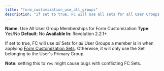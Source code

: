 ```yaml
---
title: "form_customization_use_all_groups"
description: "If set to true, FC will use all sets for all User Groups a member is in when applying Form Customization Sets"
---
```


**Name**: Use All User Group Memberships for Form Customization
**Type**: Yes/No
**Default**: No
**Available In**: Revolution 2.2.1+

If set to true, FC will use *all* Sets for *all* User Groups a member is in when applying [Form Customization Sets](building-sites/client-proofing/form-customization/sets). Otherwise, it will only use the Set belonging to the User\'s Primary Group. 

**Note:** setting this to `Yes` might cause bugs with conflicting FC Sets.